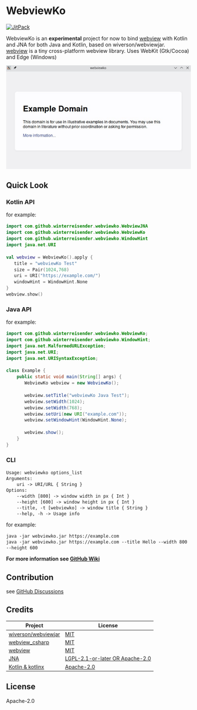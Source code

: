 # WebviewKo

[![JitPack](https://jitpack.io/v/Winterreisender/webviewko.svg)](https://jitpack.io/#Winterreisender/webviewko)

WebviewKo is an **experimental** project for now to bind [webview](https://github.com/webview/webview) with Kotlin and JNA for both Java and Kotlin, based on wiverson/webviewjar.  
[webview](https://github.com/webview/webview) is a tiny cross-platform webview library. Uses WebKit (Gtk/Cocoa) and Edge (Windows)

![screenshot](screenshot.jpg)

## Quick Look

### Kotlin API

for example:

```kotlin
import com.github.winterreisender.webviewko.WebviewJNA
import com.github.winterreisender.webviewko.WebviewKo
import com.github.winterreisender.webviewko.WindowHint
import java.net.URI

val webview = WebviewKo().apply {
   title = "webviewKo Test"
   size = Pair(1024,768)
   uri = URI("https://example.com/")
   windowHint = WindowHint.None
}
webview.show()
```

### Java API

for example:

```java
import com.github.winterreisender.webviewko.WebviewKo;
import com.github.winterreisender.webviewko.WindowHint;
import java.net.MalformedURLException;
import java.net.URI;
import java.net.URISyntaxException;

class Example {
    public static void main(String[] args) {
       WebviewKo webview = new WebviewKo();

       webview.setTitle("webviewKo Java Test");
       webview.setWidth(1024);
       webview.setWidth(768);
       webview.setUri(new URI("example.com"));
       webview.setWindowHint(WindowHint.None);

       webview.show();
    }
}
```

### CLI

```shell
Usage: webviewko options_list
Arguments: 
    uri -> URI/URL { String }
Options: 
    --width [800] -> window width in px { Int }
    --height [600] -> window height in px { Int }
    --title, -t [webviewko] -> window title { String }
    --help, -h -> Usage info 
```

for example:

```shell
java -jar webviewko.jar https://example.com
java -jar webviewko.jar https://example.com --title Hello --width 800 --height 600
```

**For more information see [GitHub Wiki](https://github.com/Winterreisender/webviewko/wiki)**

## Contribution

see [GitHub Discussions](https://github.com/Winterreisender/webviewko/discussions)

## Credits

| Project                                                       | License                                                                                          |
|---------------------------------------------------------------|--------------------------------------------------------------------------------------------------|
| [wiverson/webviewjar](https://github.com/wiverson/webviewjar) | [MIT](https://github.com/wiverson/webviewjar/blob/master/LICENSE)                                |
| [webview_csharp](https://github.com/webview/webview_csharp)   | [MIT](https://github.com/webview/webview_csharp/blob/master/LICENSE)                             |
| [webview](https://github.com/webview/webview)                 | [MIT](https://github.com/webview/webview/blob/master/LICENSE)                                    |
| [JNA](https://github.com/java-native-access/jna)              | [LGPL-2.1-or-later OR Apache-2.0](https://github.com/java-native-access/jna/blob/master/LICENSE) |
| [Kotlin & kotlinx](https://kotlinlang.org/)                   | [Apache-2.0](https://github.com/JetBrains/kotlin/blob/master/LICENSE)                            |

## License

Apache-2.0
